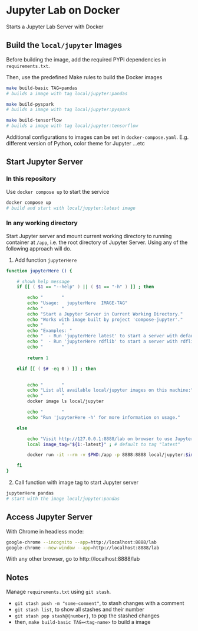 # Jupyter Lab on Docker

Starts a Jupyter Lab Server with Docker

## Build the `local/jupyter` Images

Before building the image, add the required PYPI dependencies in `requirements.txt`. 

Then, use the predefined Make rules to build the Docker images

```bash
make build-basic TAG=pandas 
# builds a image with tag local/jupyter:pandas

make build-pyspark
# builds a image with tag local/jupyter:pyspark

make build-tensorflow
# builds a image with tag local/jupyter:tensorflow
```

Additional configurations to images can be set in `docker-compose.yaml`. E.g. different version of Python, color theme for Jupyter ...etc

## Start Jupyter Server

### In this repository

Use `docker compose up` to start the service

```bash
docker compose up
# build and start with local/jupyter:latest image
```

### In any working directory

Start Jupyter server and mount current working directory to running container at `/app`, i.e. the root directory of Jupyter Server. Using any of the following approach will do.

1. Add function `jupyterHere`

```bash
function jupyterHere () {

    # showh help message
    if [[ ( $1 == "--help" ) || ( $1 == "-h" ) ]] ; then

        echo "       " 
        echo "Usage:   jupyterHere  IMAGE-TAG" 
        echo "       " 
        echo "Start a Jupyter Server in Current Working Directory."
        echo "Works with image built by project 'compose-jupyter'." 
        echo "       " 
        echo "Examples: " 
        echo "  - Run 'jupyterHere latest' to start a server with default image"
        echo "  - Run 'jupyterHere rdflib' to start a server with rdflib image"
        echo "       " 
        
        return 1

    elif [[ ( $# -eq 0 ) ]] ; then

        
        echo "       " 
        echo "List all available local/jupyter images on this machine:"
        echo "       "
        docker image ls local/jupyter

        echo "       " 
        echo "Run 'jupyterHere -h' for more information on usage."

    else

        echo "Visit http://127.0.0.1:8888/lab on browser to use Jupyter Lab"
        local image_tag="${1:-latest}" ; # default to tag "latest"

        docker run -it --rm -v $PWD:/app -p 8888:8888 local/jupyter:$image_tag ;

    fi
}
```

2. Call function with image tag to start Jupyter server

```bash
jupyterHere pandas
# start with the image local/jupyter:pandas
```

## Access Jupyter Server

With Chrome in headless mode: 

```bash
google-chrome --incognito --app=http://localhost:8888/lab
google-chrome --new-window --app=http://localhost:8888/lab
```

With any other browser, go to http://localhost:8888/lab

## Notes

Manage `requirements.txt` using `git stash`.  

+ `git stash push -m "some-comment"`, to stash changes with a comment
+ `git stash list`, to show all stashes and their number
+ `git stash pop stash@{number}`, to pop the stashed changes
+ then, `make build-basic TAG=<tag-name>` to build a image
